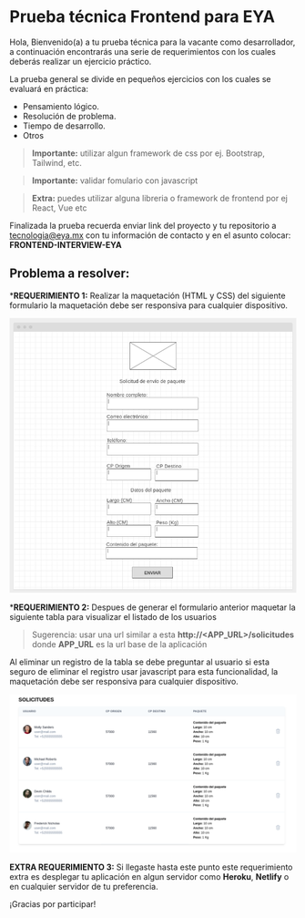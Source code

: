 # Prueba técnica Frontend para EYA
Hola, Bienvenido(a) a tu prueba técnica para la vacante como desarrollador, a continuación encontrarás una serie de requerimientos con los cuales deberás realizar un ejercicio práctico.

La prueba general se divide en pequeños ejercicios con los cuales se evaluará en práctica:
* Pensamiento lógico.
* Resolución de problema.
* Tiempo de desarrollo.
* Otros

> **Importante:** utilizar algun framework de css por ej. Bootstrap, Tailwind, etc.

> **Importante:** validar fomulario con javascript

> **Extra:** puedes utilizar alguna libreria o framework de frontend por ej React, Vue etc

Finalizada la prueba recuerda enviar link del proyecto y tu repositorio a tecnologia@eya.mx con tu información de contacto y en el asunto colocar: **FRONTEND-INTERVIEW-EYA**

## Problema a resolver:

***REQUERIMIENTO 1:** Realizar la maquetación (HTML y CSS) del siguiente formulario la maquetación debe ser responsiva para cualquier dispositivo.

![Formulario](/img/screen01.png "Formulario")

***REQUERIMIENTO 2:** Despues de generar el formulario anterior maquetar la siguiente tabla para visualizar el listado de los usuarios

> Sugerencia: usar una url similar a esta **http://<APP_URL>/solicitudes** donde **APP_URL** es la url base de la aplicación

Al eliminar un registro de la tabla se debe preguntar al usuario si esta seguro de eliminar el registro usar javascript para esta funcionalidad, la maquetación debe ser responsiva para cualquier dispositivo.

![Tabla](/img/screen02.png "Tabla")

**EXTRA REQUERIMIENTO 3:** Si llegaste hasta este punto este requerimiento extra es desplegar tu aplicación en algun servidor como **Heroku**, **Netlify** o en cualquier servidor de tu preferencia.

¡Gracias por participar!
